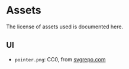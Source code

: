# Assets

The license of assets used is documented here.

## UI

- `pointer.png`: CC0, from [svgrepo.com](https://www.svgrepo.com/)
